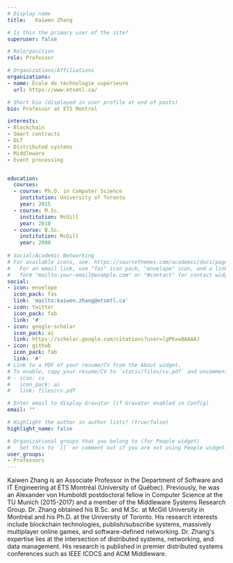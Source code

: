 ```yaml
---
# Display name
title:   Kaiwen Zhang

# Is this the primary user of the site?
superuser: false

# Role/position
role: Professor

# Organizations/Affiliations
organizations:
- name: École de technologie supérieure
  url: https://www.etsmtl.ca/

# Short bio (displayed in user profile at end of posts)
bio: Professor at ETS Montrel

interests:
- Blockchain
- Smart contracts
- DLT
- Distributed systems 
- Middleware
- Event processing


education:
  courses:
  - course: Ph.D. in Computer Science
    institution: University of Toronto
    year: 2015
  - course: M.Sc. 
    institution: McGill
    year: 2010
  - course: B.Sc.
    institution: McGill
    year: 2008
  
# Social/Academic Networking
# For available icons, see: https://sourcethemes.com/academic/docs/page-builder/#icons
#   For an email link, use "fas" icon pack, "envelope" icon, and a link in the
#   form "mailto:your-email@example.com" or "#contact" for contact widget.
social:
- icon: envelope
  icon_pack: fas
  link: 'mailto:kaiwen.zhang@etsmtl.ca'
- icon: twitter
  icon_pack: fab
  link: '#'
- icon: google-scholar
  icon_pack: ai
  link: https://scholar.google.com/citations?user=lgPKxw8AAAAJ
- icon: github
  icon_pack: fab
  link: '#'
# Link to a PDF of your resume/CV from the About widget.
# To enable, copy your resume/CV to `static/files/cv.pdf` and uncomment the lines below.
# - icon: cv
#   icon_pack: ai
#   link: files/cv.pdf

# Enter email to display Gravatar (if Gravatar enabled in Config)
email: ""

# Highlight the author in author lists? (true/false)
highlight_name: false

# Organizational groups that you belong to (for People widget)
#   Set this to `[]` or comment out if you are not using People widget.
user_groups:
- Professors
---
```


Kaiwen Zhang is an Associate Professor in the Department of Software and IT Engineering at ÉTS Montréal (University of Québec). Previously, he was an Alexander von Humboldt postdoctoral fellow in Computer Science at the TU Munich (2015-2017) and a member of the Middleware Systems Research Group. Dr. Zhang obtained his B.Sc. and M.Sc. at McGill University in Montréal and his Ph.D. at the University of Toronto. His research interests include blockchain technologies, publish/subscribe systems, massively multiplayer online games, and software-defined networking. Dr. Zhang's expertise lies at the intersection of distributed systems, networking, and data management. His research is published in premier distributed systems conferences such as IEEE ICDCS and ACM Middleware.